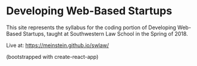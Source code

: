 # Developing Web-Based Startups

This site represents the syllabus for the coding portion of Developing Web-Based Startups, taught at Southwestern Law School in the Spring of 2018.

Live at: https://meinstein.github.io/swlaw/

(bootstrapped with create-react-app)
